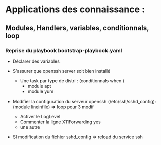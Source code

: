 # Applications des connaissance :

## Modules, Handlers, variables, conditionnals, loop

### Reprise du playbook bootstrap-playbook.yaml

- Déclarer des variables

- S'assurer que openssh server soit bien installé
  - Une task par type de distri : (conditionnals when )
    - module apt
    - module yum

- Modifier la configuration du serveur openssh (/etc/ssh/sshd_config): (module lineinfile) => loop pour 3 modif
    - Activer le LogLevel
    - Commenter la ligne X11Forwarding yes
    - une autre 

- SI modification du fichier sshd_config => reload du service ssh